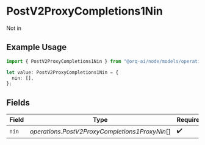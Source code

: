 # PostV2ProxyCompletions1Nin

Not in

## Example Usage

```typescript
import { PostV2ProxyCompletions1Nin } from "@orq-ai/node/models/operations";

let value: PostV2ProxyCompletions1Nin = {
  nin: [],
};
```

## Fields

| Field                                          | Type                                           | Required                                       | Description                                    |
| ---------------------------------------------- | ---------------------------------------------- | ---------------------------------------------- | ---------------------------------------------- |
| `nin`                                          | *operations.PostV2ProxyCompletions1ProxyNin*[] | :heavy_check_mark:                             | N/A                                            |